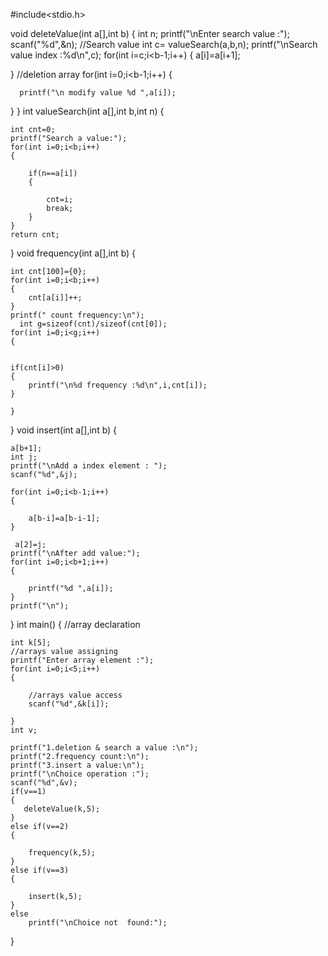 #include<stdio.h>

void deleteValue(int a[],int b)
{
   int n;
   printf("\nEnter search value :");
   scanf("%d",&n);
   //Search value
   int c= valueSearch(a,b,n);
   printf("\nSearch value index :%d\n",c);
   for(int i=c;i<b-1;i++)
   {
     a[i]=a[i+1];


   }
   //deletion array
   for(int i=0;i<b-1;i++)
   {

      printf("\n modify value %d ",a[i]);
   }
}
int valueSearch(int a[],int b,int n)
{

    int cnt=0;
    printf("Search a value:");
    for(int i=0;i<b;i++)
    {

        if(n==a[i])
        {

            cnt=i;
            break;
        }
    }
    return cnt;
}
void frequency(int a[],int b)
{

    int cnt[100]={0};
    for(int i=0;i<b;i++)
    {
        cnt[a[i]]++;
    }
    printf(" count frequency:\n");
      int g=sizeof(cnt)/sizeof(cnt[0]);
    for(int i=0;i<g;i++)
    {


    if(cnt[i]>0)
    {
        printf("\n%d frequency :%d\n",i,cnt[i]);
    }

    }
}
void insert(int a[],int b)
{

    a[b+1];
    int j;
    printf("\nAdd a index element : ");
    scanf("%d",&j);

    for(int i=0;i<b-1;i++)
    {

        a[b-i]=a[b-i-1];
    }

     a[2]=j;
    printf("\nAfter add value:");
    for(int i=0;i<b+1;i++)
    {

        printf("%d ",a[i]);
    }
    printf("\n");
}
int main()
{
    //array declaration

    int k[5];
    //arrays value assigning
    printf("Enter array element :");
    for(int i=0;i<5;i++)
    {

        //arrays value access
        scanf("%d",&k[i]);

    }
    int v;

    printf("1.deletion & search a value :\n");
    printf("2.frequency count:\n");
    printf("3.insert a value:\n");
    printf("\nChoice operation :");
    scanf("%d",&v);
    if(v==1)
    {
       deleteValue(k,5);
    }
    else if(v==2)
    {

        frequency(k,5);
    }
    else if(v==3)
    {

        insert(k,5);
    }
    else
        printf("\nChoice not  found:");


}
